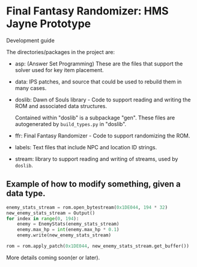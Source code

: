 # Final Fantasy Randomizer: HMS Jayne Prototype
Development guide

The directories/packages in the project are:

- asp: (Answer Set Programming) These are the files that support the solver used for key item placement.
    
- data: IPS patches, and source that could be used to rebuild them in many cases.

- doslib: Dawn of Souls library - Code to support reading and writing the ROM and associated data structures.

    Contained within "doslib" is a subpackage "gen". These files are autogenerated by `build_types.py` in
    "doslib".

- ffr: Final Fantasy Randomizer - Code to support randomizing the ROM.

- labels: Text files that include NPC and location ID strings.

- stream: library to support reading and writing of streams, used by `doslib`.


## Example of how to modify something, given a data type.

```python
enemy_stats_stream = rom.open_bytestream(0x1DE044, 194 * 32)
new_enemy_stats_stream = Output()
for index in range(0, 194):
    enemy = EnemyStats(enemy_stats_stream)
    enemy.max_hp = int(enemy.max_hp * 0.1)
    enemy.write(new_enemy_stats_stream)

rom = rom.apply_patch(0x1DE044, new_enemy_stats_stream.get_buffer())
```

More details coming soon(er or later).